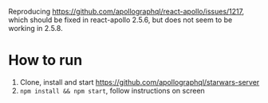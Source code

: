 Reproducing https://github.com/apollographql/react-apollo/issues/1217,
which should be fixed in react-apollo 2.5.6, but does not seem to be
working in 2.5.8.

# How to run

1. Clone, install and start https://github.com/apollographql/starwars-server
2. `npm install && npm start`, follow instructions on screen
